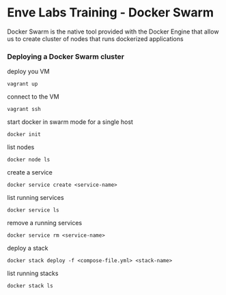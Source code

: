 # Enve Labs Training - Docker Swarm 
Docker Swarm is the native tool provided with the Docker Engine that allow us to create cluster of nodes that runs dockerized applications

### Deploying a Docker Swarm cluster
deploy you VM 

    vagrant up

connect to the VM 

    vagrant ssh

start docker in swarm mode for a single host

    docker init

list nodes

    docker node ls 

create a service
  
    docker service create <service-name>

list running services
  
    docker service ls

remove a running services
  
    docker service rm <service-name>

deploy a stack 

    docker stack deploy -f <compose-file.yml> <stack-name>

list running stacks

    docker stack ls

 

